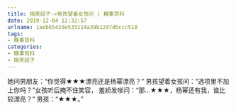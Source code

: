 ```yaml
---
title: 搞笑段子->男孩望着女孩问 | 糗事百科
date: 2019-12-04 12:32:57
urlname: 1aebb542de533114a39b1247dbccc518
tags: 
- 糗事百科
categories:
- 糗事百科
- 搞笑段子
---
```

她问男朋友：“你觉得★★★漂亮还是杨幂漂亮？” 男孩望着女孩问：“选项里不加上你吗？”女孩听后掩不住笑容， 羞娇发嗲问：“那…★★★，杨幂还有我，谁比较漂亮？” 男孩：“★★★。”


